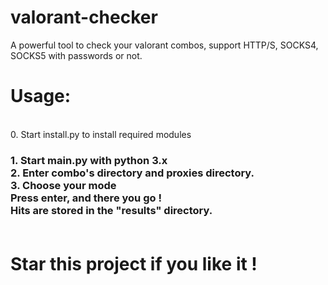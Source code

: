 # valorant-checker
A powerful tool to check your valorant combos, support HTTP/S, SOCKS4, SOCKS5 with passwords or not.

<h1>Usage: </h1><br>
0. Start install.py to install required modules<br>
<h3>1. Start main.py with python 3.x<br>
2. Enter combo's directory and proxies directory.<br>
3. Choose your mode<br>
  Press enter, and there you go !<br>    Hits are stored in the "results" directory.
  <br><br>
<h1>Star this project if you like it !

